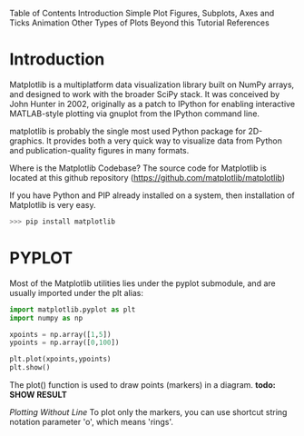 Table of Contents
Introduction
Simple Plot
Figures, Subplots, Axes and Ticks
Animation
Other Types of Plots
Beyond this Tutorial
References

**<h1> Introduction </h1>**
Matplotlib is a multiplatform data visualization library built on NumPy arrays, and
designed to work with the broader SciPy stack. It was conceived by John Hunter in
2002, originally as a patch to IPython for enabling interactive MATLAB-style plotting via gnuplot from the IPython command line.

matplotlib is probably the single most used Python package for 2D-graphics. It provides both a very quick way to visualize data from Python and publication-quality figures in many formats.

Where is the Matplotlib Codebase?
The source code for Matplotlib is located at this github repository 
(https://github.com/matplotlib/matplotlib)

If you have Python and PIP already installed on a system, then installation of Matplotlib is very easy.

```python
>>> pip install matplotlib 
```

**<h1> PYPLOT </h2>**
Most of the Matplotlib utilities lies under the pyplot submodule, and are usually imported under the plt alias:

```python
import matplotlib.pyplot as plt 
import numpy as np

xpoints = np.array([1,5])
ypoints = np.array([0,100])

plt.plot(xpoints,ypoints)
plt.show()
```
The plot() function is used to draw points (markers) in a diagram.
**todo: SHOW RESULT**

*Plotting Without Line*
To plot only the markers, you can use shortcut string notation parameter 'o', which means 'rings'.